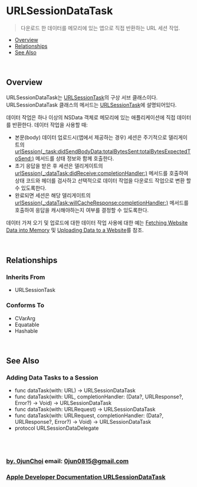 # URLSessionDataTask
> 다운로드 한 데이터를 메모리에 있는 앱으로 직접 반환하는 URL 세션 작업.


* [Overview](#overview)
* [Relationships](#relationships)
* [See Also](#see-also)


&nbsp;    
## Overview
URLSessionDataTask는 [URLSessionTask](https://developer.apple.com/documentation/foundation/urlsessiontask)의 구상 서브 클래스이다. URLSessionDataTask 클래스의 메서드는 [URLSessionTask](https://developer.apple.com/documentation/foundation/urlsessiontask)에 설명되어있다.


데이터 작업은 하나 이상의 NSData 객체로 메모리에 있는 애플리케이션에 직접 데이터를 반환한다. 데이터 작업을 사용할 때:
* 본문(body) 데이터 업로드시(앱에서 제공하는 경우) 세션은 주기적으로 델리게이트의 [urlSession(_:task:didSendBodyData:totalBytesSent:totalBytesExpectedToSend:)](https://developer.apple.com/documentation/foundation/urlsessiontaskdelegate/1408299-urlsession) 메서드를 상태 정보와 함께 호출한다.
* 초기 응답을 받은 후 세션은 델리게이트의 [urlSession(_:dataTask:didReceive:completionHandler:)](https://developer.apple.com/documentation/foundation/urlsessiondatadelegate/1410027-urlsession) 메서드를 호출하여 상태 코드와 헤더를 검사하고 선택적으로 데이터 작업을 다운로드 작업으로 변환 할 수 있도록한다.
* 완료되면 세션은 해당 델리게이트의 [urlSession(_:dataTask:willCacheResponse:completionHandler:)](https://developer.apple.com/documentation/foundation/urlsessiondatadelegate/1411612-urlsession) 메서드를 호출하여 응답을 캐시해야하는지 여부를 결정할 수 있도록한다.


데이터 가져 오기 및 업로드에 대한 데이터 작업 사용에 대한 예는 [Fetching Website Data into Memory](https://developer.apple.com/documentation/foundation/url_loading_system/fetching_website_data_into_memory) 및 [Uploading Data to a Website](https://developer.apple.com/documentation/foundation/url_loading_system/uploading_data_to_a_website)를 참조.


&nbsp;
## Relationships
### Inherits From
* URLSessionTask


### Conforms To
* CVarArg
* Equatable
* Hashable


&nbsp;
## See Also
### Adding Data Tasks to a Session
* func dataTask(with: URL) -> URLSessionDataTask
* func dataTask(with: URL, completionHandler: (Data?, URLResponse?, Error?) -> Void) -> URLSessionDataTask
* func dataTask(with: URLRequest) -> URLSessionDataTask
* func dataTask(with: URLRequest, completionHandler: (Data?, URLResponse?, Error?) -> Void) -> URLSessionDataTask
* protocol URLSessionDataDelegate


&nbsp;      
&nbsp;      
### [by. 0junChoi](https://github.com/0jun0815) email: <0jun0815@gmail.com>
### [Apple Developer Documentation URLSessionDataTask](https://developer.apple.com/documentation/foundation/urlsessiondatatask)
